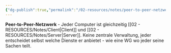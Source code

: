 ```yaml
---
{"dg-publish":true,"permalink":"/02-resources/notes/peer-to-peer-netzwerk/","tags":["informatik/netzwerk/topologie","informatik/netzwerk/organisation"],"noteIcon":"","updated":"2025-10-29T12:59:08.998+01:00"}
---
```



**Peer-to-Peer-Netzwerk** - Jeder Computer ist gleichzeitig [[02 - RESOURCES/Notes/Client\|Client]] und [[02 - RESOURCES/Notes/Server\|Server]]. 
Keine zentrale Verwaltung, jeder entscheidet selbst welche Dienste er anbietet - wie eine WG wo jeder seine Sachen teilt.